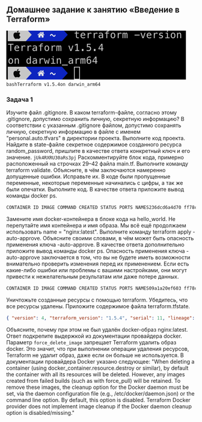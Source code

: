 ## Домашнее задание к занятию «Введение в Terraform»
![Alt text](<Снимок экрана 2023-08-01 в 13.25.56.png>)
```bashTerraform v1.5.4on darwin_arm64```
### Задача 1
Изучите файл .gitignore. В каком terraform-файле, согласно этому .gitignore, допустимо сохранить личную, секретную информацию?
В соответствии с указанным .gitignore файлом, допустимо сохранять личную, секретную информацию в файле с именем "personal.auto.tfvars" в директории проекта. 
Выполните код проекта. Найдите в state-файле секретное содержимое созданного ресурса random_password, пришлите в качестве ответа конкретный ключ и его значение.
`jUk4RXRU30aRs3pj`
Раскомментируйте блок кода, примерно расположенный на строчках 29–42 файла main.tf. Выполните команду terraform validate. Объясните, в чём заключаются намеренно допущенные ошибки. Исправьте их.
В коде были пропущенные переменные, некоторые переменные начинались с цифры, а так же были опечатки.
Выполните код. В качестве ответа приложите вывод команды docker ps.
```bash
CONTAINER ID IMAGE COMMAND CREATED STATUS PORTS NAMES236dcd6a4d70 ff78c7a65ec2 "/docker-entrypoint.…" 18 seconds ago Up 16 seconds 0.0.0.0:8000->80/tcp example_jUk4RXRU30aRs3pj
```
Замените имя docker-контейнера в блоке кода на hello_world. Не перепутайте имя контейнера и имя образа. Мы всё ещё продолжаем использовать name = "nginx:latest". Выполните команду terraform apply -auto-approve. Объясните своими словами, в чём может быть опасность применения ключа -auto-approve. В качестве ответа дополнительно приложите вывод команды docker ps.
Опасность применения ключа -auto-approve заключается в том, что вы не будете иметь возможности внимательно проверить изменения перед их применением. Если есть какие-либо ошибки или проблемы с вашими настройками, они могут привести к нежелательным результатам или даже потере данных.
```bash
CONTAINER ID IMAGE COMMAND CREATED STATUS PORTS NAMES09a1a20ef603 ff78c7a65ec2 "/docker-entrypoint.…" 15 seconds ago Up 15 seconds 0.0.0.0:8000->80/tcp hello_world.
```
Уничтожьте созданные ресурсы с помощью terraform. Убедитесь, что все ресурсы удалены. Приложите содержимое файла terraform.tfstate.

```json
{ "version": 4, "terraform_version": "1.5.4", "serial": 11, "lineage": "955923ec-c280-0513-4006-2e01b7769cf2", "outputs": {}, "resources": [], "check_results": null}
```
Объясните, почему при этом не был удалён docker-образ nginx:latest. Ответ подкрепите выдержкой из документации провайдера docker.
Параметр `force_delete_image` запрещает Terraform удалить образ docker. Это значит, что при выполнении операции удаления ресурсов, Terraform не удалит образ, даже если он больше не используется. В документации провайдера Docker указано следующее:
"When deleting a container (using docker_container.resource.destroy or similar), by default the container with all its resources will be deleted. However, any images created from failed builds (such as with force_pull) will be retained. To remove these images, the cleanup option for the Docker daemon must be set, via the daemon configuration file (e.g., /etc/docker/daemon.json) or the command line option.
By default, this option is disabled. Terraform Docker provider does not implement image cleanup if the Docker daemon cleanup option is disabled/missing."
